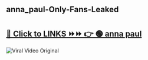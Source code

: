 
 ## anna_paul-Only-Fans-Leaked

# <h2><a href="https://clipsfans.com/anna_paul&ref=git">🔗 Click to LINKS ⏩⏩ 👉 🟢 anna paul </a></h2>

<a href="https://clipsfans.com/anna_paul&ref=git" rel="nofollow" data-target="animated-image.originalLink"><img src="https://i.ibb.co.com/xMMVF88/686577567.gif" alt="Viral Video Original" style="max-width: 100%; display: inline-block;" data-target="animated-image.originalImage"></a>

